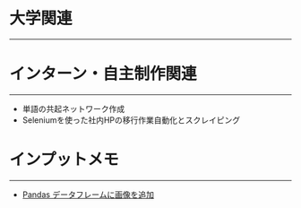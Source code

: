 # 大学関連
* * *
# インターン・自主制作関連
* * *
- 単語の共起ネットワーク作成
- Seleniumを使った社内HPの移行作業自動化とスクレイピング
# インプットメモ
* * *
- [Pandas データフレームに画像を追加](https://www.delftstack.com/ja/howto/python-pandas/add-image-to-pandas-dataframe)
